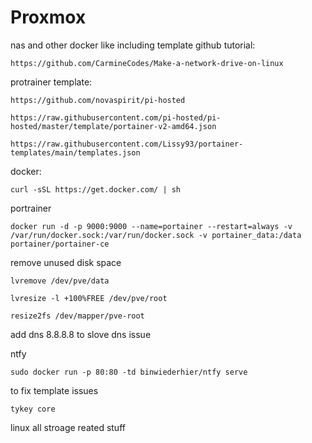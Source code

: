 # Proxmox

nas and other docker like including template
github tutorial:
```
https://github.com/CarmineCodes/Make-a-network-drive-on-linux
```
protrainer template:
```
https://github.com/novaspirit/pi-hosted
```
```
https://raw.githubusercontent.com/pi-hosted/pi-hosted/master/template/portainer-v2-amd64.json
```
```
https://raw.githubusercontent.com/Lissy93/portainer-templates/main/templates.json
```
docker:
```
curl -sSL https://get.docker.com/ | sh
```
portrainer
```
docker run -d -p 9000:9000 --name=portainer --restart=always -v /var/run/docker.sock:/var/run/docker.sock -v portainer_data:/data portainer/portainer-ce
```
remove unused disk space
```
lvremove /dev/pve/data
```
```
lvresize -l +100%FREE /dev/pve/root
```
```
resize2fs /dev/mapper/pve-root
```

add dns 8.8.8.8 to slove dns issue

ntfy
```
sudo docker run -p 80:80 -td binwiederhier/ntfy serve
```



to fix template issues
```
tykey core 
```


linux all stroage reated stuff



